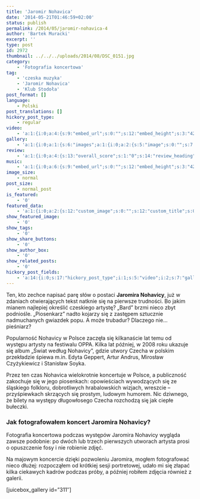 ```yaml
---
title: 'Jaromir Nohavica'
date: '2014-05-21T01:46:59+02:00'
status: publish
permalink: /2014/05/jaromir-nohavica-4
author: 'Bartek Muracki'
excerpt: ''
type: post
id: 2972
thumbnail: ../../../uploads/2014/08/DSC_0151.jpg
category:
    - 'Fotografia koncertowa'
tag:
    - 'czeska muzyka'
    - 'Jaromir Nohavica'
    - 'Klub Stodoła'
post_format: []
language:
    - Polski
post_translations: []
hickory_post_type:
    - regular
video:
    - 'a:1:{i:0;a:4:{s:9:"embed_url";s:0:"";s:12:"embed_height";s:3:"420";s:15:"self_hosted_url";s:0:"";s:18:"self_hosted_height";s:3:"420";}}'
gallery:
    - 'a:1:{i:0;a:1:{s:6:"images";a:1:{i:0;a:2:{s:5:"image";s:0:"";s:7:"caption";s:0:"";}}}}'
review:
    - 'a:1:{i:0;a:4:{s:13:"overall_score";s:1:"0";s:14:"review_heading";s:0:"";s:12:"summary_text";s:0:"";s:8:"criteria";a:1:{i:0;a:2:{s:4:"name";s:0:"";s:5:"score";s:1:"0";}}}}'
music:
    - 'a:1:{i:0;a:6:{s:9:"embed_url";s:0:"";s:12:"embed_height";s:3:"420";s:16:"soundcloud_embed";s:0:"";s:33:"soundcloud_include_featured_image";s:1:"0";s:13:"spotify_embed";s:0:"";s:30:"spotify_include_featured_image";s:1:"0";}}'
image_size:
    - normal
post_size:
    - normal_post
is_featured:
    - '0'
featured_data:
    - 'a:1:{i:0;a:2:{s:12:"custom_image";s:0:"";s:12:"custom_title";s:0:"";}}'
show_featured_image:
    - '0'
show_tags:
    - '0'
show_share_buttons:
    - '0'
show_author_box:
    - '0'
show_related_posts:
    - '0'
hickory_post_fields:
    - 'a:14:{i:0;s:17:"hickory_post_type";i:1;s:5:"video";i:2;s:7:"gallery";i:3;s:6:"review";i:4;s:5:"music";i:5;s:10:"image_size";i:6;s:9:"post_size";i:7;s:11:"is_featured";i:8;s:13:"featured_data";i:9;s:19:"show_featured_image";i:10;s:9:"show_tags";i:11;s:18:"show_share_buttons";i:12;s:15:"show_author_box";i:13;s:18:"show_related_posts";}'
---
```

Ten, kto zechce napisać parę słów o postaci **Jaromira Nohavicy**, już w zdaniach otwierających tekst natknie się na pierwsze trudności. Bo jakim mianem najlepiej określić czeskiego artystę? „Bard” brzmi nieco zbyt podniośle. „Piosenkarz” nadto kojarzy się z zastępem sztucznie nadmuchanych gwiazdek popu. A może trubadur? Dlaczego nie… pieśniarz?

Popularność Nohavicy w Polsce zaczęła się kilkanaście lat temu od występu artysty na festiwalu OPPA. Kilka lat później, w 2008 roku ukazuje się album „Świat według Nohavicy”, gdzie utwory Czecha w polskim przekładzie śpiewa m.in. Edyta Geppert, Artur Andrus, Mirosław Czyżykiewicz i Stanisław Soyka.

Przez ten czas Nohavica wielokrotnie koncertuje w Polsce, a publiczność zakochuje się w jego piosenkach: opowieściach wywodzących się ze śląskiego folkloru, dobrotliwych hrabalowskich wizjach, wreszcie – przyśpiewkach skrzących się prostym, ludowym humorem. Nic dziwnego, że bilety na występy długowłosego Czecha rozchodzą się jak ciepłe bułeczki.

### Jak fotografowałem koncert Jaromira Nohavicy?

Fotografia koncertowa podczas występów Jaromira Nohavicy wygląda zawsze podobnie: po dwóch lub trzech pierwszych utworach artysta prosi o opuszczenie fosy i nie robienie zdjęć.

Na majowym koncercie dzięki pozwoleniu Jaromira, mogłem fotografować nieco dłużej: rozpocząłem od krótkiej sesji portretowej, udało mi się złapać kilka ciekawych kadrów podczas próby, a później robiłem zdjęcia również z galerii.

\[juicebox\_gallery id=”311″\]